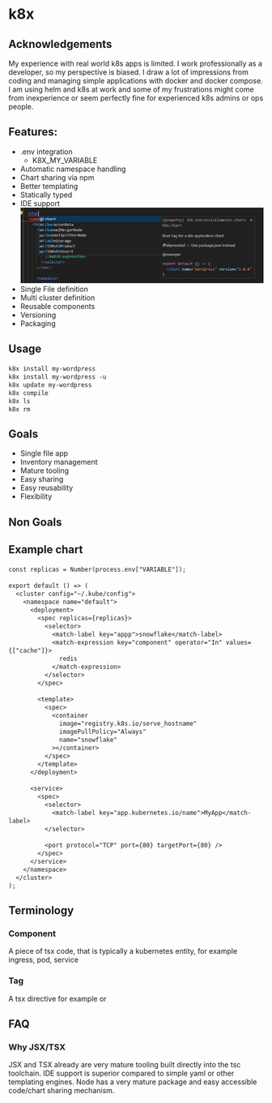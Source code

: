 # k8x

## Acknowledgements

My experience with real world k8s apps is limited. I work professionally as a developer, so my perspective is biased. I draw a lot of impressions from coding and managing simple applications with docker and docker compose. I am using helm and k8s at work and some of my frustrations might come from inexperience or seem perfectly fine for experienced k8s admins or ops people.

## Features:

- .env integration
  - K8X_MY_VARIABLE
- Automatic namespace handling
- Chart sharing via npm
- Better templating
- Statically typed
- IDE support
    ![Proper intellisense support](assets/images/proper_intellisense_support.png "Proper intellisense support")
- Single File definition
- Multi cluster definition
- Reusable components
- Versioning
- Packaging

## Usage

```
k8x install my-wordpress
k8x install my-wordpress -u
k8x update my-wordpress
k8x compile
k8x ls
k8x rm
```

## Goals

- Single file app
- Inventory management
- Mature tooling
- Easy sharing
- Easy reusability
- Flexibility

## Non Goals

## Example chart

```tsx
const replicas = Number(process.env["VARIABLE"]);

export default () => (
  <cluster config="~/.kube/config">
    <namespace name="default">
      <deployment>
        <spec replicas={replicas}>
          <selector>
            <match-label key="appp">snowflake</match-label>
            <match-expression key="component" operator="In" values={["cache"]}>
              redis
            </match-expression>
          </selector>
        </spec>

        <template>
          <spec>
            <container
              image="registry.k8s.io/serve_hostname"
              imagePullPolicy="Always"
              name="snowflake"
            ></container>
          </spec>
        </template>
      </deployment>

      <service>
        <spec>
          <selector>
            <match-label key="app.kubernetes.io/name">MyApp</match-label>
          </selector>

          <port protocol="TCP" port={80} targetPort={80} />
        </spec>
      </service>
    </namespace>
  </cluster>
);
```

## Terminology

### Component

A piece of tsx code, that is typically a kubernetes entity, for example ingress, pod, service

### Tag

A tsx directive for example <cluster> or <namespace>

## FAQ

### Why JSX/TSX

JSX and TSX already are very mature tooling built directly into the tsc toolchain. IDE support is superior compared to simple yaml or other templating engines. Node has a very mature package and easy accessible code/chart sharing mechanism.
